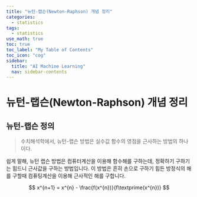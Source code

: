 ```yaml
---
title: "뉴턴-랩슨(Newton-Raphson) 개념 정리" 
categories:
  - statistics
tags:
  - statistics
use_math: true
toc: true
toc_label: "My Table of Contents"
toc_icon: "cog"
sidebar:
  title: "AI Machine Learning"
  nav: sidebar-contents
---
```


# 뉴턴-랩슨(Newton-Raphson) 개념 정리

## 뉴턴-랩슨 정의

> 수치해석학에서, 뉴턴-랩슨 방법은 실수값 함수의 영점을 근사하는 방법의 하나이다. 

쉽게 말해, 뉴턴 랩슨 방법은 컴퓨터계산을 이용해 함수해를 구하는데, 정확하기 구하기는 힘드니 근사값을 구하는 방법입니다. 
이 방법은 흔히 손으로 구하기 힘든 방정식의 해를 구할때 컴퓨팅계산을 이용해 근사적인 해를 구합니다. 

$$ x^{n+1} = x^{n} - \frac{f(x^{n})}{f\textprime(x^{n})} $$

